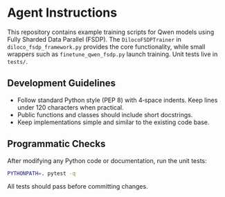 # Agent Instructions

This repository contains example training scripts for Qwen models using Fully Sharded Data Parallel (FSDP). The `DilocoFSDPTrainer` in `diloco_fsdp_framework.py` provides the core functionality, while small wrappers such as `finetune_qwen_fsdp.py` launch training. Unit tests live in `tests/`.

## Development Guidelines

* Follow standard Python style (PEP 8) with 4‑space indents. Keep lines under 120 characters when practical.
* Public functions and classes should include short docstrings.
* Keep implementations simple and similar to the existing code base.

## Programmatic Checks

After modifying any Python code or documentation, run the unit tests:

```bash
PYTHONPATH=. pytest -q
```

All tests should pass before committing changes.
